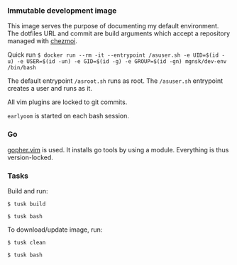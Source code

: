 ### Immutable development image

This image serves the purpose of documenting my default environment. The dotfiles URL and commit are build arguments which accept a repository managed with [chezmoi](https://github.com/twpayne/chezmoi).

Quick run
`$ docker run --rm -it --entrypoint /asuser.sh -e UID=$(id -u) -e USER=$(id -un) -e GID=$(id -g) -e GROUP=$(id -gn) mgnsk/dev-env /bin/bash`

The default entrypoint `/asroot.sh` runs as root.
The `/asuser.sh` entrypoint creates a user and runs as it.

All vim plugins are locked to git commits.

`earlyoom` is started on each bash session.

### Go

[gopher.vim](https://github.com/arp242/gopher.vim) is used. It installs go tools by using a module.
Everything is thus version-locked.

### Tasks

Build and run:

`$ tusk build`

`$ tusk bash`
 

 To download/update image, run:

`$ tusk clean`

`$ tusk bash`
